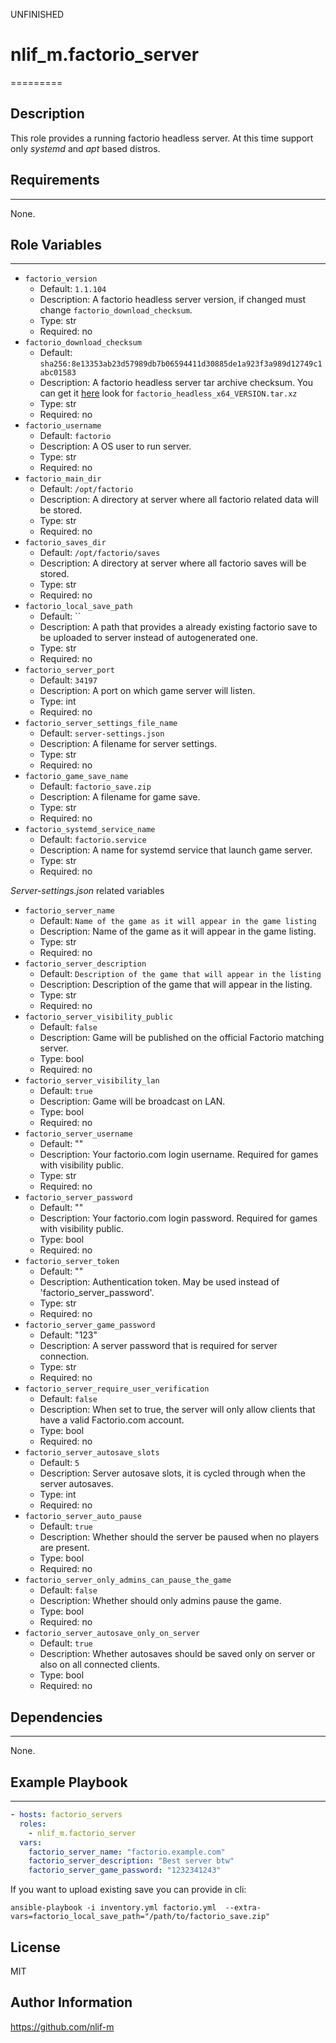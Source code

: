 UNFINISHED

# **nlif_m.factorio_server**
=========

## Description

This role provides a running factorio headless server.
At this time support only *systemd* and *apt* based distros.

## Requirements
------------

None.

## Role Variables
--------------

- `factorio_version`
  - Default: `1.1.104`
  - Description: A factorio headless server version, if changed must change `factorio_download_checksum`.
  - Type: str
  - Required: no
- `factorio_download_checksum`
  - Default: `sha256:8e13353ab23d57989db7b06594411d30885de1a923f3a989d12749c1abc01583`
  - Description: A factorio headless server tar archive checksum. You can get it [here](https://www.factorio.com/download/sha256sums) look for `factorio_headless_x64_VERSION.tar.xz`
  - Type: str
  - Required: no
- `factorio_username`
  - Default: `factorio`
  - Description: A OS user to run server.
  - Type: str
  - Required: no
- `factorio_main_dir`
  - Default: `/opt/factorio`
  - Description: A directory at server where all factorio related data will be stored.
  - Type: str
  - Required: no
- `factorio_saves_dir`
  - Default: `/opt/factorio/saves`
  - Description: A directory at server where all factorio saves will be stored.
  - Type: str
  - Required: no
- `factorio_local_save_path`
  - Default: ``
  - Description: A path that provides a already existing factorio save to be uploaded to server instead of autogenerated one.
  - Type: str
  - Required: no
- `factorio_server_port`
  - Default: `34197`
  - Description: A port on which game server will listen.
  - Type: int
  - Required: no
- `factorio_server_settings_file_name`
  - Default: `server-settings.json`
  - Description: A filename for server settings.
  - Type: str
  - Required: no
- `factorio_game_save_name`
  - Default: `factorio_save.zip`
  - Description: A filename for game save.
  - Type: str
  - Required: no
- `factorio_systemd_service_name`
  - Default: `factorio.service`
  - Description: A name for systemd service that launch game server.
  - Type: str
  - Required: no

*Server-settings.json* related variables

- `factorio_server_name`
  - Default: `Name of the game as it will appear in the game listing`
  - Description: Name of the game as it will appear in the game listing.
  - Type: str
  - Required: no
- `factorio_server_description`
  - Default: `Description of the game that will appear in the listing`
  - Description: Description of the game that will appear in the listing.
  - Type: str
  - Required: no
- `factorio_server_visibility_public`
  - Default: `false`
  - Description: Game will be published on the official Factorio matching server.
  - Type: bool
  - Required: no
- `factorio_server_visibility_lan`
  - Default: `true`
  - Description: Game will be broadcast on LAN.
  - Type: bool
  - Required: no
- `factorio_server_username`
  - Default: ""
  - Description: Your factorio.com login username. Required for games with visibility public.
  - Type: str
  - Required: no
- `factorio_server_password`
  - Default: ""
  - Description: Your factorio.com login password. Required for games with visibility public.
  - Type: bool
  - Required: no
- `factorio_server_token`
  - Default: ""
  - Description: Authentication token. May be used instead of 'factorio_server_password'.
  - Type: str
  - Required: no
- `factorio_server_game_password`
  - Default: "123"
  - Description: A server password that is required for server connection.
  - Type: str
  - Required: no
- `factorio_server_require_user_verification`
  - Default: `false`
  - Description: When set to true, the server will only allow clients that have a valid Factorio.com account.
  - Type: bool
  - Required: no
- `factorio_server_autosave_slots`
  - Default: `5`
  - Description: Server autosave slots, it is cycled through when the server autosaves.
  - Type: int
  - Required: no
- `factorio_server_auto_pause`
  - Default: `true`
  - Description: Whether should the server be paused when no players are present.
  - Type: bool
  - Required: no
- `factorio_server_only_admins_can_pause_the_game`
  - Default: `false`
  - Description: Whether should only admins pause the game.
  - Type: bool
  - Required: no
- `factorio_server_autosave_only_on_server`
  - Default: `true`
  - Description: Whether autosaves should be saved only on server or also on all connected clients.
  - Type: bool
  - Required: no

## Dependencies
------------

None.

## Example Playbook
----------------
```yml
- hosts: factorio_servers
  roles:
    - nlif_m.factorio_server
  vars:
    factorio_server_name: "factorio.example.com"
    factorio_server_description: "Best server btw"
    factorio_server_game_password: "1232341243"
```

If you want to upload existing save you can provide in cli:
```shell
ansible-playbook -i inventory.yml factorio.yml  --extra-vars=factorio_local_save_path="/path/to/factorio_save.zip"
```

License
-------

MIT

Author Information
------------------

https://github.com/nlif-m
